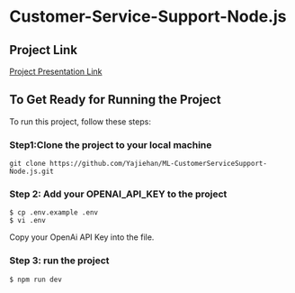 # Customer-Service-Support-Node.js
## Project Link

[Project Presentation Link](https://docs.google.com/presentation/d/1BXkyNMl7bz6reqLxORK66B9bra6E18SM1-egKsyEQJ0/edit?usp=sharing)
## To Get Ready for Running the Project
To run this project, follow these steps:
### Step1:Clone the project to your local machine
```
git clone https://github.com/Yajiehan/ML-CustomerServiceSupport-Node.js.git
```

### Step 2: Add your OPENAI_API_KEY to the project
```
$ cp .env.example .env
$ vi .env
```
Copy your OpenAi API Key into the file.

### Step 3: run the project
```
$ npm run dev
```
